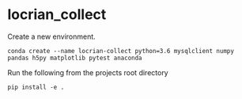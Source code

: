 # locrian_collect

Create a new environment.
```
conda create --name locrian-collect python=3.6 mysqlclient numpy pandas h5py matplotlib pytest anaconda
```

Run the following from the projects root directory
```
pip install -e .
```